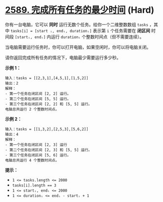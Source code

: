 # [2589. 完成所有任务的最少时间][link] (Hard)

[link]: https://leetcode.cn/problems/minimum-time-to-complete-all-tasks/

你有一台电脑，它可以 **同时** 运行无数个任务。给你一个二维整数数组 `tasks` ，其中 `tasks[i] = [start
ᵢ, endᵢ, durationᵢ]` 表示第 `i` 个任务需要在 **闭区间** 时间段 `[startᵢ, endᵢ]` 内运行 `durationᵢ` 
个整数时间点（但不需要连续）。

当电脑需要运行任务时，你可以打开电脑，如果空闲时，你可以将电脑关闭。

请你返回完成所有任务的情况下，电脑最少需要运行多少秒。

**示例 1：**

```
输入：tasks = [[2,3,1],[4,5,1],[1,5,2]]
输出：2
解释：
- 第一个任务在闭区间 [2, 2] 运行。
- 第二个任务在闭区间 [5, 5] 运行。
- 第三个任务在闭区间 [2, 2] 和 [5, 5] 运行。
电脑总共运行 2 个整数时间点。
```

**示例 2：**

```
输入：tasks = [[1,3,2],[2,5,3],[5,6,2]]
输出：4
解释：
- 第一个任务在闭区间 [2, 3] 运行
- 第二个任务在闭区间 [2, 3] 和 [5, 5] 运行。
- 第三个任务在闭区间 [5, 6] 运行。
电脑总共运行 4 个整数时间点。
```

**提示：**

- `1 <= tasks.length <= 2000`
- `tasks[i].length == 3`
- `1 <= startᵢ, endᵢ <= 2000`
- `1 <= durationᵢ <= endᵢ - startᵢ + 1 `
